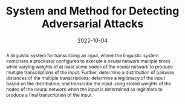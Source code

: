 ---
title: "System and Method for Detecting Adversarial Attacks"
date: 2022-10-04
publishDate: 2022-10-04
authors: ["Jonathan Le Roux", "**Tejas Jayashankar**", "Pierre Moulin"]
publication_types: ["8"]
abstract: "A linguistic system for transcribing an input, where the linguistic system comprises a processor configured to execute a neural network multiple times while varying weights of at least some nodes of the neural network to produce multiple transcriptions of the input. Further, determine a distribution of pairwise distances of the multiple transcriptions; determine a legitimacy of the input based on the distribution; and transcribe the input using stored weights of the nodes of the neural network when the input is determined as legitimate to produce a final transcription of the input."
featured: true
publication: "US Patent App"
links:
  - icon_pack: fas
    icon: scroll
    name: Link
    url: 'https://patentimages.storage.googleapis.com/57/48/ee/373d85543af4d8/US11462211.pdf'
---